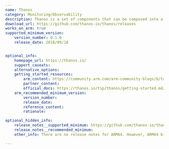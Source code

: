 ```yaml
---
name: Thanos
category: Monitoring/Observability
description: Thanos is a set of components that can be composed into a highly available metric system with unlimited storage capacity, which can be added seamlessly on top of existing Prometheus deployments.
download_url: https://github.com/thanos-io/thanos/releases
works_on_arm: true
supported_minimum_version:
    version_number: 0.1.0
    release_date: 2018/09/18


optional_info:
    homepage_url: https://thanos.io/
    support_caveats:
    alternative_options:
    getting_started_resources:
        arm_content: https://community.arm.com/arm-community-blogs/b/tools-software-ides-blog/posts/q-a-with-priyanka-sharma-for-arm-devsummit-2020
        partner_content:
        official_docs: https://thanos.io/tip/thanos/getting-started.md/
    arm_recommended_minimum_version:
        version_number:
        release_date:
        reference_content:
        rationale:

optional_hidden_info:
    release_notes__supported_minimum: https://github.com/thanos-io/thanos/releases/tag/v0.1.0
    release_notes__recommended_minimum:
    other_info: There are no release notes for ARM64. However, ARM64 binaries are published from the first version(v0.1.0) release.

---
```

